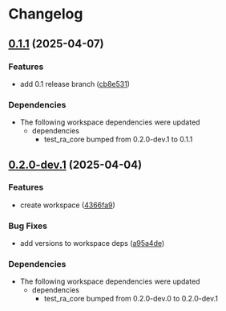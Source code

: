 # Changelog

## [0.1.1](https://github.com/holochain/test-release-automation/compare/my-web-v0.1.0...my-web-v0.1.1) (2025-04-07)


### Features

* add 0.1 release branch ([cb8e531](https://github.com/holochain/test-release-automation/commit/cb8e531c234ca090eab657c295da9581bc7ceb07))


### Dependencies

* The following workspace dependencies were updated
  * dependencies
    * test_ra_core bumped from 0.2.0-dev.1 to 0.1.1

## [0.2.0-dev.1](https://github.com/holochain/test-release-automation/compare/my-web-v0.2.0-dev.0...my-web-v0.2.0-dev.1) (2025-04-04)


### Features

* create workspace ([4366fa9](https://github.com/holochain/test-release-automation/commit/4366fa9bce75da0ba42d765030075b8153f609c7))


### Bug Fixes

* add versions to workspace deps ([a95a4de](https://github.com/holochain/test-release-automation/commit/a95a4dea1c7fcedf6f2e292f0b4cf1405fddc30e))


### Dependencies

* The following workspace dependencies were updated
  * dependencies
    * test_ra_core bumped from 0.2.0-dev.0 to 0.2.0-dev.1
